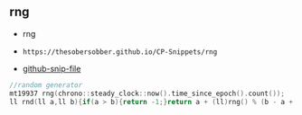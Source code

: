 
## rng

- rng
- ```
  https://thesobersobber.github.io/CP-Snippets/rng
  ```
- [github-snip-file](https://github.com/theSoberSobber/CP-Snippets/blob/main/snippets.json#L1267)

```cpp
//random generator
mt19937 rng(chrono::steady_clock::now().time_since_epoch().count());
ll rnd(ll a,ll b){if(a > b){return -1;}return a + (ll)rng() % (b - a + 1);}
```
